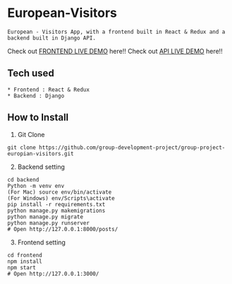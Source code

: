 # European-Visitors
```
European - Visitors App, with a frontend built in React & Redux and a backend built in Django API.
```
Check out [FRONTEND LIVE DEMO](https://front-end-gd.herokuapp.com/) here!!
Check out [API LIVE DEMO](https://back-end-gd.herokuapp.com/) here!!
## Tech used
```
* Frontend : React & Redux
* Backend : Django
```
## How to Install
1. Git Clone
```
git clone https://github.com/group-development-project/group-project-europian-visitors.git
```
2. Backend setting
```
cd backend
Python -m venv env
(For Mac) source env/bin/activate
(For Windows) env/Scripts\activate
pip install -r requirements.txt
python manage.py makemigrations
python manage.py migrate
python manage.py runserver
# Open http://127.0.0.1:8000/posts/
```
3. Frontend setting
```
cd frontend
npm install
npm start
# Open http://127.0.0.1:3000/
```
